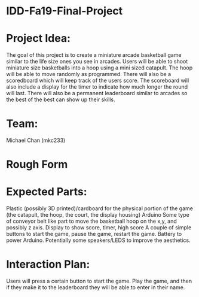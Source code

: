 # IDD-Fa19-Final-Project

# Project Idea:

The goal of this project is to create a miniature arcade basketball game similar to the life size ones you see in arcades.  Users will be able to shoot miniature size basketballs into a hoop using a mini sized catapult.  The hoop will be able to move randomly as programmed.  There will also be a scoredboard which will keep track of the users score.  The scoreboard will also include a display for the timer to indicate how much longer the round will last.  There will also be a permanent leaderboard similar to arcades so the best of the best can show up their skills. 

# Team:

Michael Chan (mkc233)

# Rough Form


# Expected Parts:

Plastic (possibly 3D printed)/cardboard for the physical portion of the game (the catapult, the hoop, the court, the display housing)
Arduino
Some type of conveyor belt like part to move the basketball hoop on the x,y, and possibly z axis.
Display to show score, timer, high score
A couple of simple buttons to start the game, pause the game, restart the game.
Battery to power Arduino.
Potentially some speakers/LEDS to improve the aesthetics.




# Interaction Plan:

Users will press a certain button to start the game.  Play the game, and then if they make it to the leaderboard they will be able to enter in their name. 
